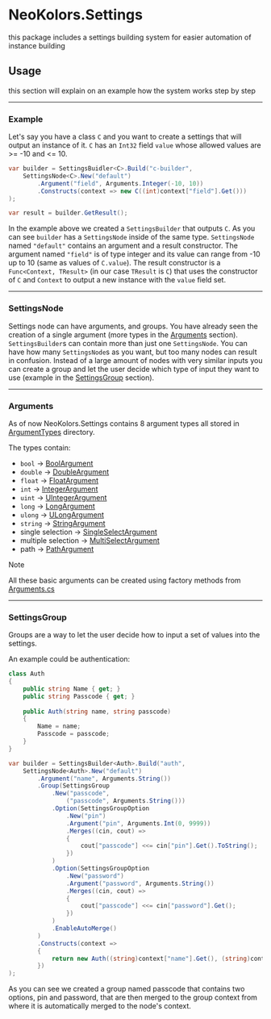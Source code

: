 ﻿# NeoKolors.Settings
this package includes a settings building system for easier automation of instance building

## Usage
this section will explain on an example how the system works step by step

---

### Example
Let's say you have a class `C` and you want to create a settings that will output an instance of it.
`C` has an `Int32` field `value` whose allowed values are >= -10 and <= 10.

```csharp
var builder = SettingsBuidler<C>.Build("c-builder",
    SettingsNode<C>.New("default")
        .Argument("field", Arguments.Integer(-10, 10))
        .Constructs(context => new C((int)context["field"].Get()))
);

var result = builder.GetResult();
```

In the example above we created a `SettingsBuilder` that outputs `C`. As you can see `builder`
has a `SettingsNode` inside of the same type. `SettingsNode` named `"default"` contains an argument 
and a result constructor. The argument named `"field"` is of type integer and its value can range from -10
up to 10 (same as values of `C.value`). The result constructor is a `Func<Context, TResult>` (in our case 
`TResult` is `C`) that uses the constructor of `C` and `Context` to output a new instance with the `value` 
field set.

---

### SettingsNode
Settings node can have arguments, and groups. You have already seen the creation of a single argument 
(more types in the [Arguments](#arguments) section). `SettingsBuilder`s can contain more than just one 
`SettingsNode`. You can have how many `SettingsNode`s as you want, but too many nodes can result in 
confusion. Instead of a large amount of nodes with very similar inputs you can create a group and let
the user decide which type of input they want to use (example in the [SettingsGroup](#settingsgroup)
section). 

---

### Arguments
As of now NeoKolors.Settings contains 8 argument types all stored in [ArgumentTypes](ArgumentTypes) 
directory.

The types contain:
* `bool` → [BoolArgument](ArgumentTypes/BoolArgument.cs)
* `double` → [DoubleArgument](ArgumentTypes/DoubleArgument.cs)
* `float` → [FloatArgument](ArgumentTypes/FloatArgument.cs)
* `int` → [IntegerArgument](ArgumentTypes/IntegerArgument.cs)
* `uint` → [UIntegerArgument](ArgumentTypes/IntegerArgument.cs)
* `long` → [LongArgument](ArgumentTypes/LongArgument.cs)
* `ulong` → [ULongArgument](ArgumentTypes/LongArgument.cs)
* `string` → [StringArgument](ArgumentTypes/StringArgument.cs)
* single selection → [SingleSelectArgument](ArgumentTypes/SingleSelectArgument.cs)
* multiple selection → [MultiSelectArgument](ArgumentTypes/MultiSelectArgument.cs)
* path -> [PathArgument](ArgumentTypes/PathArgument.cs)

> [!NOTE]
> All these basic arguments can be created using factory methods from [Arguments.cs](Arguments.cs)

---

### SettingsGroup
Groups are a way to let the user decide how to input a set of values into the settings.

An example could be authentication: 
```csharp
class Auth
{
    public string Name { get; }
    public string Passcode { get; }
    
    public Auth(string name, string passcode) 
    {
        Name = name;
        Passcode = passcode;
    }
}

var builder = SettingsBuilder<Auth>.Build("auth",
    SettingsNode<Auth>.New("default")
        .Argument("name", Arguments.String())
        .Group(SettingsGroup
            .New("passcode", 
                ("passcode", Arguments.String()))
            .Option(SettingsGroupOption
                .New("pin")
                .Argument("pin", Arguments.Int(0, 9999))
                .Merges((cin, cout) => 
                {
                    cout["passcode"] <<= cin["pin"].Get().ToString();
                })
            )
            .Option(SettingsGroupOption
                .New("password")
                .Argument("password", Arguments.String())
                .Merges((cin, cout) => 
                {
                    cout["passcode"] <<= cin["password"].Get();
                })
            )
            .EnableAutoMerge()
        )
        .Constructs(context => 
        {
            return new Auth((string)context["name"].Get(), (string)context["passcode"].Get());
        })
);
```

As you can see we created a group named passcode that contains two options, pin and password, 
that are then merged to the group context from where it is automatically merged to the node's context. 